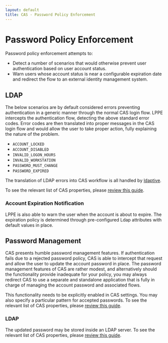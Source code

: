 ```yaml
---
layout: default
title: CAS - Password Policy Enforcement
---
```


# Password Policy Enforcement

Password policy enforcement attempts to:

- Detect a number of scenarios that would otherwise prevent user authentication based on user account status.
- Warn users whose account status is near a configurable expiration date and redirect the flow to an external 
identity management system.

## LDAP

The below scenarios are by default considered errors preventing authentication in a generic manner through
the normal CAS login flow. LPPE intercepts the authentication flow, detecting the above standard error codes. 
Error codes are then translated into proper messages in the CAS login flow and would allow the user to take proper action, 
fully explaining the nature of the problem.

- `ACCOUNT_LOCKED`
- `ACCOUNT_DISABLED`
- `INVALID_LOGON_HOURS`
- `INVALID_WORKSTATION`
- `PASSWORD_MUST_CHANGE`
- `PASSWORD_EXPIRED`

The translation of LDAP errors into CAS workflow is all 
handled by [ldaptive](http://www.ldaptive.org/docs/guide/authentication/accountstate).

To see the relevant list of CAS properties, please [review this guide](Configuration-Properties.html).

### Account Expiration Notification

LPPE is also able to warn the user when the account is about to expire. The expiration policy is 
determined through pre-configured Ldap attributes with default values in place.

## Password Management

CAS presents humble password management features. If authentication fails due to a rejected password policy, CAS is able to intercept
that request and allow the user to update the account password in place. The password management features of CAS are rather modest, and
alternatively should the functionality provide inadequate for your policy, you may always redirect CAS to use a separate and standalone
application that is fully in charge of managing the account password and associated flows.

This functionality needs to be explicitly enabled in CAS settings. You may also specify a particular pattern for accepted passwords. 
To see the relevant list of CAS properties, please [review this guide](Configuration-Properties.html).

### LDAP

The updated password may be stored inside an LDAP server.
To see the relevant list of CAS properties, please [review this guide](Configuration-Properties.html).


